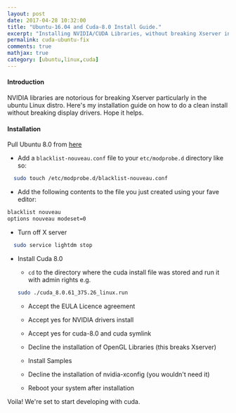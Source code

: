 ```yaml
---
layout: post
date: 2017-04-28 10:32:00
title: "Ubuntu-16.04 and Cuda-8.0 Install Guide."
excerpt: "Installing NVIDIA/CUDA Libraries, without breaking Xserver in Ubuntu 16.04."
permalink: cuda-ubuntu-fix
comments: true
mathjax: true
category: [ubuntu,linux,cuda]
---
```



#### Introduction

NVIDIA libraries are notorious for breaking Xserver particularly in the ubuntu Linux distro. Here's my installation guide on how to do a clean install without breaking display drivers. Hope it helps.

#### Installation

Pull Ubuntu 8.0 from [here](https://developer.nvidia.com/compute/cuda/8.0/Prod2/local_installers/cuda_8.0.61_375.26_linux-run)

- Add a `blacklist-nouveau.conf` file to your `etc/modprobe.d` directory like so:

```bash
  sudo touch /etc/modprobe.d/blacklist-nouveau.conf
```

- Add the following contents to the file you just created using your fave editor:

```bash
blacklist nouveau
options nouveau modeset=0
```

- Turn off X server

```bash
  sudo service lightdm stop
```

- Install Cuda 8.0

  - `cd` to the directory where the cuda install file was stored and run it with admin rights e.g.

  ```bash
  sudo ./cuda_8.0.61_375.26_linux.run
  ```

  - Accept the EULA Licence agreement

  - Accept yes for NVIDIA drivers install

  - Accept yes for cuda-8.0 and cuda symlink

  - Decline the installation of OpenGL Libraries (this breaks Xserver)

  - Install Samples

  - Decline the installation of nvidia-xconfig (you wouldn't need it)

  - Reboot your system after installation

Voila! We're set to start developing with cuda.
